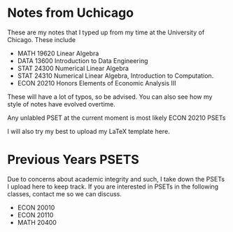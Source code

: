 # Notes from Uchicago

These are my notes that I typed up from my time at the University of Chicago. These include 

- MATH 19620 Linear Algebra 
- DATA 13600 Introduction to Data Engineering
- STAT 24300 Numerical Linear Algebra
- STAT 24310 Numerical Linear Algebra, Introduction to Computation.
- ECON 20210 Honors Elements of Economic Analysis III

These will have a lot of typos, so be advised. You can also see how my style of notes have evolved overtime. 


Any unlabled PSET at the current moment is most likely ECON 20210 PSETs

I will also try my best to upload my LaTeX template here. 
# Previous Years PSETS
Due to concerns about academic integrity and such, I take down the PSETs I upload here to keep track. If you are interested in PSETs in the following classes, contact me so we can discuss. 

- ECON 20010
- ECON 20110
- MATH 20400

